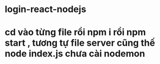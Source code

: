 # login-react-nodejs

# cd vào từng file rồi npm i rồi npm start , tương tự file server cũng thế node index.js chưa cài nodemon
